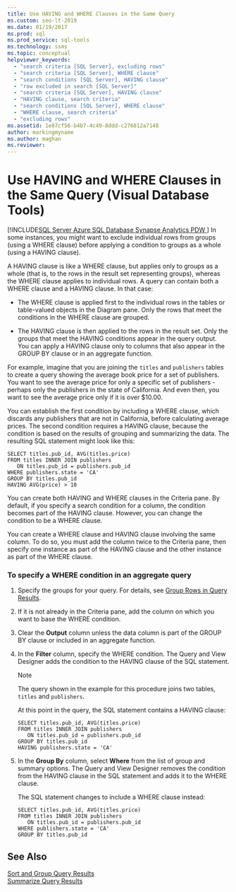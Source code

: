 ```yaml
---
title: Use HAVING and WHERE Clauses in the Same Query
ms.custom: seo-lt-2019
ms.date: 01/19/2017
ms.prod: sql
ms.prod_service: sql-tools
ms.technology: ssms
ms.topic: conceptual
helpviewer_keywords: 
  - "search criteria [SQL Server], excluding rows"
  - "search criteria [SQL Server], WHERE clause"
  - "search conditions [SQL Server], HAVING clause"
  - "row excluded in search [SQL Server]"
  - "search criteria [SQL Server], HAVING clause"
  - "HAVING clause, search criteria"
  - "search conditions [SQL Server], WHERE clause"
  - "WHERE clause, search criteria"
  - "excluding rows"
ms.assetid: 1e07cf56-b4b7-4c49-8ddd-c276812a7148
author: markingmyname
ms.author: maghan
ms.reviewer: 
---
```

# Use HAVING and WHERE Clauses in the Same Query (Visual Database Tools)
[!INCLUDE[SQL Server Azure SQL Database Synapse Analytics PDW ](../../includes/applies-to-version/sql-asdb-asdbmi-asa-pdw.md)]
In some instances, you might want to exclude individual rows from groups (using a WHERE clause) before applying a condition to groups as a whole (using a HAVING clause).  
  
A HAVING clause is like a WHERE clause, but applies only to groups as a whole (that is, to the rows in the result set representing groups), whereas the WHERE clause applies to individual rows. A query can contain both a WHERE clause and a HAVING clause. In that case:  
  
-   The WHERE clause is applied first to the individual rows in the tables or table-valued objects in the Diagram pane. Only the rows that meet the conditions in the WHERE clause are grouped.  
  
-   The HAVING clause is then applied to the rows in the result set. Only the groups that meet the HAVING conditions appear in the query output. You can apply a HAVING clause only to columns that also appear in the GROUP BY clause or in an aggregate function.  
  
For example, imagine that you are joining the `titles` and `publishers` tables to create a query showing the average book price for a set of publishers. You want to see the average price for only a specific set of publishers - perhaps only the publishers in the state of California. And even then, you want to see the average price only if it is over $10.00.  
  
You can establish the first condition by including a WHERE clause, which discards any publishers that are not in California, before calculating average prices. The second condition requires a HAVING clause, because the condition is based on the results of grouping and summarizing the data. The resulting SQL statement might look like this:  
  
```  
SELECT titles.pub_id, AVG(titles.price)  
FROM titles INNER JOIN publishers  
   ON titles.pub_id = publishers.pub_id  
WHERE publishers.state = 'CA'  
GROUP BY titles.pub_id  
HAVING AVG(price) > 10  
```  
  
You can create both HAVING and WHERE clauses in the Criteria pane. By default, if you specify a search condition for a column, the condition becomes part of the HAVING clause. However, you can change the condition to be a WHERE clause.  
  
You can create a WHERE clause and HAVING clause involving the same column. To do so, you must add the column twice to the Criteria pane, then specify one instance as part of the HAVING clause and the other instance as part of the WHERE clause.  
  
### To specify a WHERE condition in an aggregate query  
  
1.  Specify the groups for your query. For details, see [Group Rows in Query Results](../../ssms/visual-db-tools/group-rows-in-query-results-visual-database-tools.md).  
  
2.  If it is not already in the Criteria pane, add the column on which you want to base the WHERE condition.  
  
3.  Clear the **Output** column unless the data column is part of the GROUP BY clause or included in an aggregate function.  
  
4.  In the **Filter** column, specify the WHERE condition. The Query and View Designer adds the condition to the HAVING clause of the SQL statement.  
  
    > [!NOTE]  
    > The query shown in the example for this procedure joins two tables, `titles` and `publishers`.  
  
    At this point in the query, the SQL statement contains a HAVING clause:  
  
    ```  
    SELECT titles.pub_id, AVG(titles.price)  
    FROM titles INNER JOIN publishers   
       ON titles.pub_id = publishers.pub_id  
    GROUP BY titles.pub_id  
    HAVING publishers.state = 'CA'  
    ```  
  
5.  In the **Group By** column, select **Where** from the list of group and summary options. The Query and View Designer removes the condition from the HAVING clause in the SQL statement and adds it to the WHERE clause.  
  
    The SQL statement changes to include a WHERE clause instead:  
  
    ```  
    SELECT titles.pub_id, AVG(titles.price)  
    FROM titles INNER JOIN publishers   
       ON titles.pub_id = publishers.pub_id  
    WHERE publishers.state = 'CA'  
    GROUP BY titles.pub_id  
    ```  
  
## See Also  
[Sort and Group Query Results](../../ssms/visual-db-tools/sort-and-group-query-results-visual-database-tools.md)  
[Summarize Query Results](../../ssms/visual-db-tools/summarize-query-results-visual-database-tools.md)  
  
